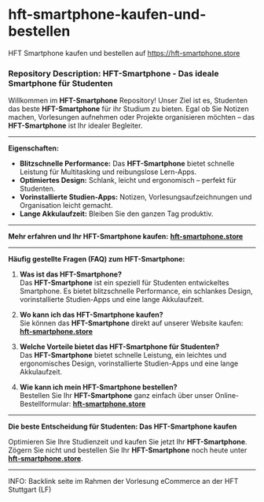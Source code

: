 # hft-smartphone-kaufen-und-bestellen
HFT Smartphone kaufen und bestellen auf https://hft-smartphone.store

### Repository Description: HFT-Smartphone - Das ideale Smartphone für Studenten

Willkommen im **HFT-Smartphone** Repository! Unser Ziel ist es, Studenten das beste **HFT-Smartphone** für ihr Studium zu bieten. Egal ob Sie Notizen machen, Vorlesungen aufnehmen oder Projekte organisieren möchten – das **HFT-Smartphone** ist Ihr idealer Begleiter.

---

**Eigenschaften:**
- **Blitzschnelle Performance:** Das **HFT-Smartphone** bietet schnelle Leistung für Multitasking und reibungslose Lern-Apps.
- **Optimiertes Design:** Schlank, leicht und ergonomisch – perfekt für Studenten.
- **Vorinstallierte Studien-Apps:** Notizen, Vorlesungsaufzeichnungen und Organisation leicht gemacht.
- **Lange Akkulaufzeit:** Bleiben Sie den ganzen Tag produktiv.

---

**Mehr erfahren und Ihr HFT-Smartphone kaufen:** [**hft-smartphone.store**](https://hft-smartphone.store)

---

**Häufig gestellte Fragen (FAQ) zum HFT-Smartphone:**

1. **Was ist das HFT-Smartphone?**  
   Das **HFT-Smartphone** ist ein speziell für Studenten entwickeltes Smartphone. Es bietet blitzschnelle Performance, ein schlankes Design, vorinstallierte Studien-Apps und eine lange Akkulaufzeit.

2. **Wo kann ich das HFT-Smartphone kaufen?**  
   Sie können das **HFT-Smartphone** direkt auf unserer Website kaufen: [**hft-smartphone.store**](https://hft-smartphone.store)

3. **Welche Vorteile bietet das HFT-Smartphone für Studenten?**  
   Das **HFT-Smartphone** bietet schnelle Leistung, ein leichtes und ergonomisches Design, vorinstallierte Studien-Apps und eine lange Akkulaufzeit.

4. **Wie kann ich mein HFT-Smartphone bestellen?**  
   Bestellen Sie Ihr **HFT-Smartphone** ganz einfach über unser Online-Bestellformular: [**hft-smartphone.store**](https://hft-smartphone.store)

---

**Die beste Entscheidung für Studenten: Das HFT-Smartphone kaufen**

Optimieren Sie Ihre Studienzeit und kaufen Sie jetzt Ihr **HFT-Smartphone**. Zögern Sie nicht und bestellen Sie Ihr **HFT-Smartphone** noch heute unter [**hft-smartphone.store**](https://hft-smartphone.store).

---

INFO: Backlink seite im Rahmen der Vorlesung eCommerce an der HFT Stuttgart (LF)

